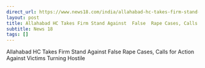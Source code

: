 ```yaml
---
direct_url: https://www.news18.com/india/allahabad-hc-takes-firm-stand-against-false-rape-cases-calls-for-action-against-victims-turning-hostile-8770461.html
layout: post
title: Allahabad HC Takes Firm Stand Against  False  Rape Cases, Calls for Action Against Victims Turning Hostile
subtitle: News 18
tags: []
---
```


Allahabad HC Takes Firm Stand Against  False  Rape Cases, Calls for Action Against Victims Turning Hostile
